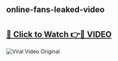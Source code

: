 ## online-fans-leaked-video 

# <h2><a href="http://freeplayer.one?title=online-fans-leaked-video&ref=21J">🔗 Click to Watch 👉🔴 VIDEO</a></h2>

<a href="http://freeplayer.one?title=online-fans-leaked-video&ref=21J" rel="nofollow" data-target="animated-image.originalLink"><img src="https://i.ibb.co.com/xMMVF88/686577567.gif" alt="Viral Video Original" style="max-width: 100%; display: inline-block;" data-target="animated-image.originalImage"></a>

